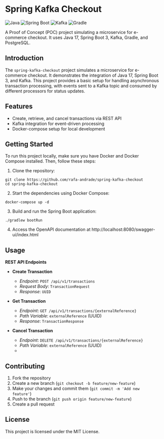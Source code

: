 # Spring Kafka Checkout

![Java](https://img.shields.io/badge/Java-17-blue)
![Spring Boot](https://img.shields.io/badge/Spring%20Boot-3-green)
![Kafka](https://img.shields.io/badge/Apache%20Kafka-3.0.9-red)
![Gradle](https://img.shields.io/badge/Gradle-8.2.1-orange)

A Proof of Concept (POC) project simulating a microservice for e-commerce checkout. It uses Java 17, Spring Boot 3, Kafka, Gradle, and PostgreSQL.

## Introduction

The `spring-kafka-checkout` project simulates a microservice for e-commerce checkout. It demonstrates the integration of Java 17, Spring Boot 3, and Kafka. This project provides a basic setup for handling asynchronous transaction processing, with events sent to a Kafka topic and consumed by different processors for status updates.

## Features

- Create, retrieve, and cancel transactions via REST API
- Kafka integration for event-driven processing
- Docker-compose setup for local development

## Getting Started

To run this project locally, make sure you have Docker and Docker Compose installed. Then, follow these steps:

1. Clone the repository:

```
git clone https://github.com/rafa-andrade/spring-kafka-checkout
cd spring-kafka-checkout
```

2. Start the dependencies using Docker Compose:

```
docker-compose up -d
```

3. Build and run the Spring Boot application:

```
./gradlew bootRun
```

4. Access the OpenAPI documentation at http://localhost:8080/swagger-ui/index.html

Usage
-----

**REST API Endpoints**

- **Create Transaction**
    - *Endpoint*: `POST /api/v1/transactions`
    - *Request Body*: `TransactionRequest`
    - *Response*: `UUID`

- **Get Transaction**
    - *Endpoint*: `GET /api/v1/transactions/{externalReference}`
    - *Path Variable*: `externalReference` (UUID)
    - *Response*: `TransactionResponse`

- **Cancel Transaction**
    - *Endpoint*: `DELETE /api/v1/transactions/{externalReference}`
    - *Path Variable*: `externalReference` (UUID)
    - 

Contributing
------------

1. Fork the repository
2. Create a new branch (`git checkout -b feature/new-feature`)
3. Make your changes and commit them (`git commit -m 'Add new feature'`)
4. Push to the branch (`git push origin feature/new-feature`)
5. Create a pull request


License
-------

This project is licensed under the MIT License.
